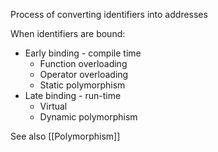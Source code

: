 Process of converting identifiers into addresses

When identifiers are bound:
- Early binding - compile time
	- Function overloading
	- Operator overloading
	- Static polymorphism
- Late binding - run-time
	- Virtual
	- Dynamic polymorphism

See also [[Polymorphism]]

